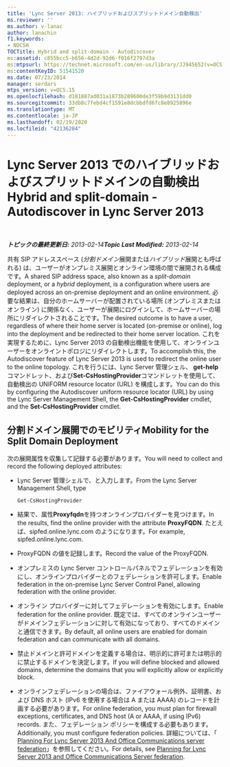 ```yaml
---
title: 'Lync Server 2013: ハイブリッドおよびスプリットドメイン自動検出'
ms.reviewer: ''
ms.author: v-lanac
author: lanachin
f1.keywords:
- NOCSH
TOCTitle: Hybrid and split-domain - Autodiscover
ms:assetid: c855bcc5-b656-4d2d-92d6-f016f2797d3a
ms:mtpsurl: https://technet.microsoft.com/en-us/library/JJ945652(v=OCS.15)
ms:contentKeyID: 51541520
ms.date: 07/23/2014
manager: serdars
mtps_version: v=OCS.15
ms.openlocfilehash: d181887ad031a1873b289600de3f59b9d3131dd0
ms.sourcegitcommit: 33db8c7febd4cf1591e8dcbbdfd6fc8e8925896e
ms.translationtype: MT
ms.contentlocale: ja-JP
ms.lasthandoff: 02/19/2020
ms.locfileid: "42136204"
---
```

<div data-xmlns="http://www.w3.org/1999/xhtml">

<div class="topic" data-xmlns="http://www.w3.org/1999/xhtml" data-msxsl="urn:schemas-microsoft-com:xslt" data-cs="http://msdn.microsoft.com/">

<div data-asp="https://msdn2.microsoft.com/asp">

# <a name="hybrid-and-split-domain---autodiscover-in-lync-server-2013"></a><span data-ttu-id="8cec9-102">Lync Server 2013 でのハイブリッドおよびスプリットドメインの自動検出</span><span class="sxs-lookup"><span data-stu-id="8cec9-102">Hybrid and split-domain - Autodiscover in Lync Server 2013</span></span>

</div>

<div id="mainSection">

<div id="mainBody">

<span> </span>

<span data-ttu-id="8cec9-103">_**トピックの最終更新日:** 2013-02-14_</span><span class="sxs-lookup"><span data-stu-id="8cec9-103">_**Topic Last Modified:** 2013-02-14_</span></span>

<span data-ttu-id="8cec9-104">共有 SIP アドレススペース (*分割ドメイン*展開または*ハイブリッド*展開とも呼ばれる) は、ユーザーがオンプレミス展開とオンライン環境の間で展開される構成です。</span><span class="sxs-lookup"><span data-stu-id="8cec9-104">A shared SIP address space, also known as a *split-domain* deployment, or a *hybrid* deployment, is a configuration where users are deployed across an on-premise deployment and an online environment.</span></span> <span data-ttu-id="8cec9-105">必要な結果は、自分のホームサーバーが配置されている場所 (オンプレミスまたはオンライン) に関係なく、ユーザーが展開にログインして、ホームサーバーの場所にリダイレクトされることです。</span><span class="sxs-lookup"><span data-stu-id="8cec9-105">The desired outcome is to have a user, regardless of where their home server is located (on-premise or online), log into the deployment and be redirected to their home server location.</span></span> <span data-ttu-id="8cec9-106">これを実現するために、Lync Server 2013 の自動検出機能を使用して、オンラインユーザーをオンライントポロジにリダイレクトします。</span><span class="sxs-lookup"><span data-stu-id="8cec9-106">To accomplish this, the Autodiscover feature of Lync Server 2013 is used to redirect the online user to the online topology.</span></span> <span data-ttu-id="8cec9-107">これを行うには、Lync Server 管理シェル、 **get-help**コマンドレット、および**Set-CsHostingProvider**コマンドレットを使用して、自動検出の UNIFORM resource locator (URL) を構成します。</span><span class="sxs-lookup"><span data-stu-id="8cec9-107">You can do this by configuring the Autodiscover uniform resource locator (URL) by using the Lync Server Management Shell, the **Get-CsHostingProvider** cmdlet, and the **Set-CsHostingProvider** cmdlet.</span></span>

<div>

## <a name="mobility-for-the-split-domain-deployment"></a><span data-ttu-id="8cec9-108">分割ドメイン展開でのモビリティ</span><span class="sxs-lookup"><span data-stu-id="8cec9-108">Mobility for the Split Domain Deployment</span></span>

<span data-ttu-id="8cec9-109">次の展開属性を収集して記録する必要があります。</span><span class="sxs-lookup"><span data-stu-id="8cec9-109">You will need to collect and record the following deployed attributes:</span></span>

  - <span data-ttu-id="8cec9-110">Lync Server 管理シェルで、と入力します。</span><span class="sxs-lookup"><span data-stu-id="8cec9-110">From the Lync Server Management Shell, type</span></span>
    
        Get-CsHostingProvider

  - <span data-ttu-id="8cec9-111">結果で、属性**Proxyfqdn**を持つオンラインプロバイダーを見つけます。</span><span class="sxs-lookup"><span data-stu-id="8cec9-111">In the results, find the online provider with the attribute **ProxyFQDN**.</span></span> <span data-ttu-id="8cec9-112">たとえば、sipfed.online.lync.com のようになります。</span><span class="sxs-lookup"><span data-stu-id="8cec9-112">For example, sipfed.online.lync.com.</span></span>

  - <span data-ttu-id="8cec9-113">ProxyFQDN の値を記録します。</span><span class="sxs-lookup"><span data-stu-id="8cec9-113">Record the value of the ProxyFQDN.</span></span>

  - <span data-ttu-id="8cec9-114">オンプレミスの Lync Server コントロールパネルでフェデレーションを有効にし、オンラインプロバイダーとのフェデレーションを許可します。</span><span class="sxs-lookup"><span data-stu-id="8cec9-114">Enable federation in the on-premise Lync Server Control Panel, allowing federation with the online provider.</span></span>

  - <span data-ttu-id="8cec9-115">オンライン プロバイダーに対してフェデレーションを有効にします。</span><span class="sxs-lookup"><span data-stu-id="8cec9-115">Enable federation for the online provider.</span></span> <span data-ttu-id="8cec9-116">既定では、すべてのオンラインユーザーがドメインフェデレーションに対して有効になっており、すべてのドメインと通信できます。</span><span class="sxs-lookup"><span data-stu-id="8cec9-116">By default, all online users are enabled for domain federation and can communicate with all domains.</span></span>

  - <span data-ttu-id="8cec9-117">禁止ドメインと許可ドメインを定義する場合は、明示的に許可または明示的に禁止するドメインを決定します。</span><span class="sxs-lookup"><span data-stu-id="8cec9-117">If you will define blocked and allowed domains, determine the domains that you will explicitly allow or explicitly block.</span></span>

  - <span data-ttu-id="8cec9-118">オンラインフェデレーションの場合は、ファイアウォール例外、証明書、および DNS ホスト (IPv6 を使用する場合は A または AAAA) のレコードを計画する必要があります。</span><span class="sxs-lookup"><span data-stu-id="8cec9-118">For online federation, you must plan for firewall exceptions, certificates, and DNS host (A or AAAA, if using IPv6) records.</span></span> <span data-ttu-id="8cec9-119">また、フェデレーション ポリシーを構成する必要もあります。</span><span class="sxs-lookup"><span data-stu-id="8cec9-119">Additionally, you must configure federation policies.</span></span> <span data-ttu-id="8cec9-120">詳細については、「 [Planning For Lync Server 2013 And Office Communications server federation](lync-server-2013-planning-for-lync-server-and-office-communications-server-federation.md)」を参照してください。</span><span class="sxs-lookup"><span data-stu-id="8cec9-120">For details, see [Planning for Lync Server 2013 and Office Communications Server federation](lync-server-2013-planning-for-lync-server-and-office-communications-server-federation.md).</span></span>

</div>

</div>

<span> </span>

</div>

</div>

</div>

